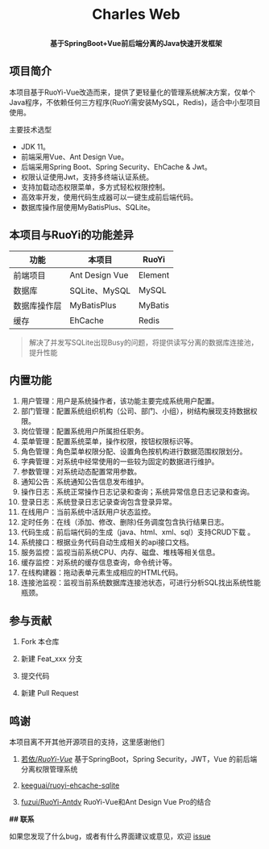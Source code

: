 <h1 align="center" style="margin: 30px 0 30px; font-weight: bold;">Charles Web</h1>
<h4 align="center">基于SpringBoot+Vue前后端分离的Java快速开发框架</h4>

## 项目简介

本项目基于RuoYi-Vue改造而来，提供了更轻量化的管理系统解决方案，仅单个Java程序，不依赖任何三方程序(RuoYi需安装MySQL，Redis)，适合中小型项目使用。

主要技术选型
- JDK 11。
- 前端采用Vue、Ant Design Vue。
- 后端采用Spring Boot、Spring Security、EhCache & Jwt。
- 权限认证使用Jwt，支持多终端认证系统。
- 支持加载动态权限菜单，多方式轻松权限控制。
- 高效率开发，使用代码生成器可以一键生成前后端代码。
- 数据库操作层使用MyBatisPlus、SQLite。


## 本项目与RuoYi的功能差异

| 功能         | 本项目         | RuoYi   |
| ------------ | -------------- | ------- |
| 前端项目     | Ant Design Vue | Element |
| 数据库       | SQLite、MySQL  | MySQL   |
| 数据库操作层 | MyBatisPlus    | MyBatis |
| 缓存         | EhCache        | Redis   |

> 解决了并发写SQLite出现Busy的问题，将提供读写分离的数据库连接池，提升性能

## 内置功能

1.  用户管理：用户是系统操作者，该功能主要完成系统用户配置。
2.  部门管理：配置系统组织机构（公司、部门、小组），树结构展现支持数据权限。
3.  岗位管理：配置系统用户所属担任职务。
4.  菜单管理：配置系统菜单，操作权限，按钮权限标识等。
5.  角色管理：角色菜单权限分配、设置角色按机构进行数据范围权限划分。
6.  字典管理：对系统中经常使用的一些较为固定的数据进行维护。
7.  参数管理：对系统动态配置常用参数。
8.  通知公告：系统通知公告信息发布维护。
9.  操作日志：系统正常操作日志记录和查询；系统异常信息日志记录和查询。
10.  登录日志：系统登录日志记录查询包含登录异常。
11.  在线用户：当前系统中活跃用户状态监控。
12.  定时任务：在线（添加、修改、删除)任务调度包含执行结果日志。
13.  代码生成：前后端代码的生成（java、html、xml、sql）支持CRUD下载 。
14.  系统接口：根据业务代码自动生成相关的api接口文档。
15.  服务监控：监视当前系统CPU、内存、磁盘、堆栈等相关信息。
16.  缓存监控：对系统的缓存信息查询，命令统计等。
17.  在线构建器：拖动表单元素生成相应的HTML代码。
18.  连接池监视：监视当前系统数据库连接池状态，可进行分析SQL找出系统性能瓶颈。



## 参与贡献

1. Fork 本仓库

2. 新建 Feat_xxx 分支

3. 提交代码

4. 新建 Pull Request

   

## 鸣谢

本项目离不开其他开源项目的支持，这里感谢他们

1. [若依/*RuoYi-Vue*](https://gitee.com/y_project/RuoYi-Vue) 基于SpringBoot，Spring Security，JWT，Vue 的前后端分离权限管理系统

2. [keeguai/ruoyi-ehcache-sqlite](https://gitee.com/keeguai/ruoyi-ehcache-sqlite)

3. [fuzui/RuoYi-Antdv](https://gitee.com/fuzui/RuoYi-Antdv) RuoYi-Vue和Ant Design Vue Pro的结合



**## 联系**

如果您发现了什么bug，或者有什么界面建议或意见，欢迎 [issue](https://github.com/osmaxwellcode/charles-web/issues)
